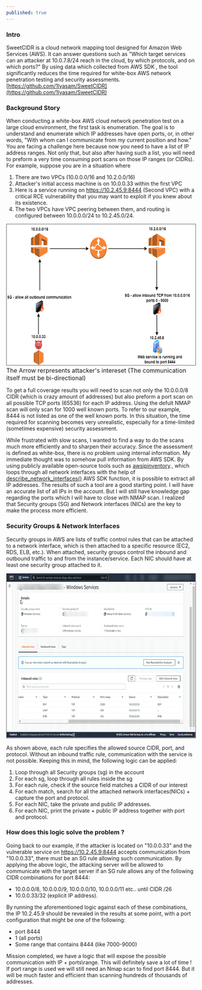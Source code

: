 ```yaml
---
published: true
---
```

<!-- Google tag (gtag.js) -->
<script async src="https://www.googletagmanager.com/gtag/js?id=G-V5SL99F0XX"></script>
<script>
  window.dataLayer = window.dataLayer || [];
  function gtag(){dataLayer.push(arguments);}
  gtag('js', new Date());

  gtag('config', 'G-V5SL99F0XX');
</script>

### Intro
SweetCIDR is a cloud network mapping tool designed for Amazon Web Services (AWS). It can answer questions such as "Which target services can an attacker at 10.0.7.8/24 reach in the cloud, by which protocols, and on which ports?" By using data which collected from AWS SDK , the tool significantly reduces the time required for white-box AWS network penetration testing and security assessments.</br>
[https://github.com/1lyasam/SweetCIDR](https://github.com/1lyasam/SweetCIDR)

### Background Story
When conducting a white-box AWS cloud network penetration test on a large cloud environment, the first task is enumeration. The goal is to understand and enumerate which IP addresses have open ports, or, in other words, "With whom can I communicate from my current position and how." You are facing a challenge here because now you need to have a list of IP address ranges. Not only that, but also after having such a list, you will need to preform a very time consuming port scans on those IP ranges (or CIDRs). 
For example, suppose you are in a situation where
1. There are two VPCs (10.0.0.0/16 and 10.2.0.0/16)
2. Attacker's initial access machine is on 10.0.0.33 within the first VPC
3. Here is a service running on https://10.2.45.9:8444 (Second VPC) with a critical RCE vulnerability that you may want to exploit if you knew about its existence. 
4. The two VPCs have VPC peering between them, and routing is configured between 10.0.0.0/24 to 10.2.45.0/24.

<img src="/images/cidr_example_2.drawio.png"  width="600" height="375" style="border:1px solid #555">
<font size="3"> The Arrow rerpresents attacker's intereset (The communication itself must be bi-directional)</font>

To get a full coverage results you will need to scan not only the 10.0.0.0/8 CIDR (which is crazy amount of addresses) but also preform a port scan on all possible TCP ports (65536) for each IP address. Using the defult NMAP scan will only scan for 1000 well known ports. To refer to our example, 8444 is not listed as one of the well known ports. In this situation, the time required for scanning becomes very unrealistic, especially for a time-limited (sometimes expensive) security assessment.

While frustrated with slow scans, I wanted to find a way to do the scans much more efficiently and to sharpen their accuracy. Since the assessment is defined as white-box, there is no problem using internal information. My immediate thought was to somehow pull information from AWS SDK. By using publicly available open-source tools such as [awsipinventory](https://github.com/okelet/awsipinventory)., which loops through all network interfaces with the help of [describe_network_interfaces()](https://docs.aws.amazon.com/AWSEC2/latest/APIReference/API_DescribeNetworkInterfaces.html) AWS SDK function, it is possible to extract all IP addresses. 
The results of such a tool are a good starting point. I will have an accurate list of all IPs in the account. But I will still have knowledge gap regarding the ports which I will have to close with NMAP scan. I realized that Security groups (SG) and Network interfaces (NICs) are the key to make the process more efficient.

### Security Groups & Network Interfaces
Security groups in AWS are lists of traffic control rules that can be attached to a network interface, which is then attached to a specific resource (EC2, RDS, ELB, etc.). When attached, security groups control the inbound and outbound traffic to and from the instance/service. Each NIC should have at least one security group attached to it.

<img src="/images/sg_example.png"  width="700" height="437" style="border:1px solid #555">

As shown above, each rule specifies the allowed source CIDR, port, and protocol. Without an inbound traffic rule, communication with the service is not possible. Keeping this in mind, the following logic can be applied:
1. Loop through all Security groups (sg) in the account
1. For each sg, loop through all rules inside the sg
2. For each rule, check if the source field matches a CIDR of our interest
3. For each match, search for all the attached network interfaces(NICs) + capture the port and protocol.
4. For each NIC, take the private and public IP addresses.
5. For each NIC, print the private + public IP address together with port and protocol.

### How does this logic solve the problem ? 

Going back to our example, if the attacker is located on "10.0.0.33" and the vulnerable service on https://10.2.45.9:8444 accepts communication from "10.0.0.33", there must be an SG rule allowing such communication. By applying the above logic, the attacking server will be allowed to communicate with the target server if an SG rule allows any of the following CIDR combinations for port 8444:
- 10.0.0.0/8, 10.0.0.0/9, 10.0.0.0/10, 10.0.0.0/11 etc.. until CIDR /26
- 10.0.0.33/32 (explicit IP address).
<a/>

By running the aforementioned logic against each of these combinations, the IP 10.2.45.9 should be revealed in the results at some point, with a port configuration that might be one of the following:
- port 8444 
- 1 (all ports)
- Some range that contains 8444 (like 7000-9000)

Mission completed, we have a logic that will expose the possible communication with IP + ports\range. This will definitely save a lot of time ! 
If port range is used we will still need an Nmap scan to find port 8444. But it will be much faster and efficient than scanning hundreds of thousands of addresses.
